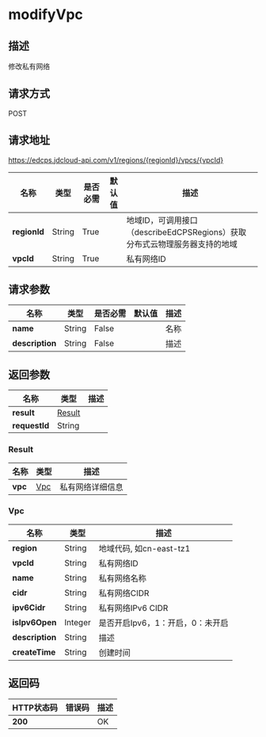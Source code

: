 # modifyVpc


## 描述
修改私有网络


## 请求方式
POST

## 请求地址
https://edcps.jdcloud-api.com/v1/regions/{regionId}/vpcs/{vpcId}

|名称|类型|是否必需|默认值|描述|
|---|---|---|---|---|
|**regionId**|String|True| |地域ID，可调用接口（describeEdCPSRegions）获取分布式云物理服务器支持的地域|
|**vpcId**|String|True| |私有网络ID|

## 请求参数
|名称|类型|是否必需|默认值|描述|
|---|---|---|---|---|
|**name**|String|False| |名称|
|**description**|String|False| |描述|


## 返回参数
|名称|类型|描述|
|---|---|---|
|**result**|[Result](#result)| |
|**requestId**|String| |

### <div id="Result">Result</div>
|名称|类型|描述|
|---|---|---|
|**vpc**|[Vpc](#vpc)|私有网络详细信息|
### <div id="Vpc">Vpc</div>
|名称|类型|描述|
|---|---|---|
|**region**|String|地域代码, 如cn-east-tz1|
|**vpcId**|String|私有网络ID|
|**name**|String|私有网络名称|
|**cidr**|String|私有网络CIDR|
|**ipv6Cidr**|String|私有网络IPv6 CIDR|
|**isIpv6Open**|Integer|是否开启Ipv6，1：开启，0：未开启|
|**description**|String|描述|
|**createTime**|String|创建时间|

## 返回码
|HTTP状态码|错误码|描述|
|---|---|---|
|**200**||OK|
